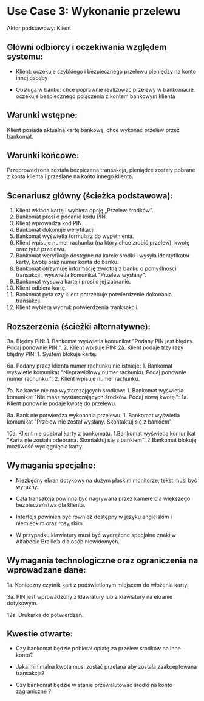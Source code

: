 Use Case 3: Wykonanie przelewu
=====================

Aktor podstawowy: Klient

Główni odbiorcy i oczekiwania względem systemu:
-----------------------------------------------

- Klient: oczekuje szybkiego i bezpiecznego przelewu pieniędzy na konto innej ososby 

- Obsługa w banku: chce poprawnie realizować przelewy w bankomacie. oczekuje bezpiecznego połączenia z kontem bankowym klienta

Warunki wstępne:
----------------
Klient posiada aktualną kartę bankową, chce wykonać przelew przez bankomat.


Warunki końcowe:
----------------

Przeprowadzona została bezpiczena transakcja, pieniądze zostały pobrane z konta klienta i przesłane na konto innego klienta.


Scenariusz główny (ścieżka podstawowa):
---------------------------------------
1. Klient wkłada kartę i wybiera opcję „Przelew środków”.
2. Bankomat prosi o podanie kodu PIN.
3. Klient wprowadza kod PIN.
4. Bankomat dokonuje weryfikacji.
5. Bankomat wyświetla formularz do wypełnienia.
6. Klient wpisuje numer rachunku (na który chce zrobić przelew), kwotę oraz tytuł przelewu.
7. Bankomat weryfikuje dostępne na karcie środki i wysyła identyfikator karty, kwotę oraz numer konta do banku.
8. Bankomat otrzymuje informację zwrotną z banku o pomyślności transakcji i wyświetla komunikat "Przelew wysłany".
9. Bankomat wysuwa kartę i prosi o jej zabranie.
10. Klient odbiera kartę.
11. Bankomat pyta czy klient potrzebuje potwierdzenie dokonania transakcji.
12. Klient wybiera wydruk potwierdzenia tranksakcji.


Rozszerzenia (ścieżki alternatywne):
------------------------------------

 3a. Błędny PIN:
		1. Bankomat wyświetla komunikat "Podany PIN jest błędny. Podaj ponownie PIN.".
		2. Klient wpisuje PIN:
		2a. Klient podaje trzy razy błędny PIN:
			1. System blokuje kartę.

 6a. Podany przez klienta numer rachunku nie istnieje:
		1. Bankomat wyświetle komunikat "Nieprawidłowy numer rachunku. Podaj ponownie numer rachunku.":
		2. Klient wpisuje numer rachunku.

 7a. Na karcie nie ma wystarczających środków: 
		1. Bankomat wyświetla komunikat "Nie masz wystarczających środków. Podaj nową kwotę.":
		1a. Klient ponownie podaje kwotę do przelewu.

 8a. Bank nie potwierdza wykonania przelewu:
		1. Bankomat wyświetla komunikat "Przelew nie został wysłany. Skontaktuj się z bankiem".
		
 10a. Klient nie odebrał karty z bankomatu.
 		1.Bankomat wyświetla komunikat "Karta nie została odebrana. Skontaktuj się z bankiem".
		2.Bankomat blokuję możliwość wyciągnięcia karty.


Wymagania specjalne:
--------------------

  - Niezbędny ekran dotykowy na dużym płaskim monitorze, tekst musi być wyraźny.
  
  - Cała transakcja powinna być nagrywana przez kamere dla większego bezpieczeństwa dla klienta.

  - Interfejs powinien być również dostępny w języku angielskim i niemieckim oraz rosyjskim.

  - W przypadku klawiatury musi być wydrążone specjalne znaki w Alfabecie Braille’a dla osób niewidomych.



Wymagania technologiczne oraz ograniczenia na wprowadzane dane:
---------------------------------------------------------------

 1a. Konieczny czytnik kart z podświetlonym miejscem do włożenia karty.

 3a. PIN jest wprowadzony z klawiatury lub z klawiatury na ekranie dotykowym.

 12a. Drukarka do potwierdzeń.

Kwestie otwarte:
----------------

  - Czy bankomat będzie pobierał opłatę za przelew środków na inne konto?

  - Jaka minimalna kwota musi zostać przelana aby została zaakceptowana transakcja?
 
  - Czy bankomat będzie w stanie przewalutować środki na konto zagraniczne ? 
